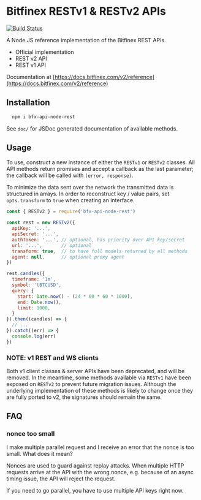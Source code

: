 # Bitfinex RESTv1 & RESTv2 APIs

[![Build Status](https://travis-ci.org/bitfinexcom/bfx-api-node-rest.svg?branch=master)](https://travis-ci.org/bitfinexcom/bfx-api-node-rest)

A Node.JS reference implementation of the Bitfinex REST APIs

* Official implementation
* REST v2 API
* REST v1 API

Documentation at [https://docs.bitfinex.com/v2/reference](https://docs.bitfinex.com/v2/reference)

## Installation
```bash
  npm i bfx-api-node-rest
```

See `doc/` for JSDoc generated documentation of available methods.

## Usage

To use, construct a new instance of either the `RESTv1` or `RESTv2` classes. All API methods return promises and accept a callback as the last parameter; the callback will be called with `(error, response)`.

To minimize the data sent over the network the transmitted data is structured in arrays. In order to reconstruct key / value pairs, set `opts.transform` to `true` when creating an interface.

```js
const { RESTv2 } = require('bfx-api-node-rest')

const rest = new RESTv2({
  apiKey: '...',
  apiSecret: '...',
  authToken: '...', // optional, has priority over API key/secret
  url: '...',       // optional
  transform: true,  // to have full models returned by all methods
  agent: null,      // optional proxy agent
})

rest.candles({
  timeframe: '1m',
  symbol: 'tBTCUSD',
  query: {
    start: Date.now() - (24 * 60 * 60 * 1000),
    end: Date.now(),
    limit: 1000,
  }
}).then((candles) => {
  // ...
}).catch((err) => {
  console.log(err)
})
```

### NOTE: v1 REST and WS clients

Both v1 client classes & server APIs have been deprecated, and will be removed. In the meantime, some methods available via `RESTv1` have been exposed on `RESTv2` to prevent future migration issues. Although the underlying implementation of these methods is likely to change once they are fully ported to v2, the signatures should remain the same.

## FAQ

### nonce too small

I make multiple parallel request and I receive an error that the nonce is too small. What does it mean?

Nonces are used to guard against replay attacks. When multiple HTTP requests arrive at the API with the wrong nonce, e.g. because of an async timing issue, the API will reject the request.

If you need to go parallel, you have to use multiple API keys right now.
